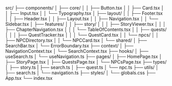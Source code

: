 src/
├── components/
│   ├── core/
│   │   ├── Button.tsx
│   │   ├── Card.tsx
│   │   ├── Input.tsx
│   │   └── Typography.tsx
│   ├── layout/
│   │   ├── Footer.tsx
│   │   ├── Header.tsx
│   │   ├── Layout.tsx
│   │   ├── Navigation.tsx
│   │   └── Sidebar.tsx
│   ├── features/
│   │   ├── story/
│   │   │   ├── StoryViewer.tsx
│   │   │   ├── ChapterNavigation.tsx
│   │   │   └── TableOfContents.tsx
│   │   ├── quests/
│   │   │   ├── QuestTracker.tsx
│   │   │   └── QuestCard.tsx
│   │   └── npcs/
│   │       ├── NPCDirectory.tsx
│   │       └── NPCCard.tsx
│   └── shared/
│       ├── SearchBar.tsx
│       └── ErrorBoundary.tsx
├── context/
│   ├── NavigationContext.tsx
│   └── SearchContext.tsx
├── hooks/
│   ├── useSearch.ts
│   └── useNavigation.ts
├── pages/
│   ├── HomePage.tsx
│   ├── StoryPage.tsx
│   ├── QuestsPage.tsx
│   └── NPCsPage.tsx
├── types/
│   ├── story.ts
|   ├── search.ts
│   ├── quest.ts
│   └── npc.ts
├── utils/
│   ├── search.ts
│   └── navigation.ts
├── styles/
│   └── globals.css
├── App.tsx
└── index.tsx